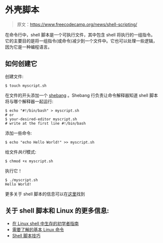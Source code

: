 # 外壳脚本

> 原文：<https://www.freecodecamp.org/news/shell-scripting/>

在命令行中，shell 脚本是一个可执行文件，其中包含 shell 将执行的一组指令。它的主要目的是将一组指令(或命令)减少到一个文件中。它也可以处理一些逻辑，因为它是一种编程语言。

## **如何创建它**

创建文件:

```
$ touch myscript.sh
```

在文件的开头添加一个 [shebang](https://en.wikipedia.org/wiki/Shebang_(Unix)) 。Shebang 行负责让命令解释器知道 shell 脚本将与哪个解释器一起运行:

```
$ echo "#!/bin/bash" > myscript.sh
# or
$ your-desired-editor myscript.sh
# write at the first line #!/bin/bash
```

添加一些命令:

```
$ echo "echo Hello World!" >> myscript.sh
```

给文件*执行*模式:

```
$ chmod +x myscript.sh
```

执行它！

```
$ ./myscript.sh
Hello World!
```

更多关于 shell 脚本的信息可以在[这里](https://www.shellscript.sh/)找到

## 关于 shell 脚本和 Linux 的更多信息:

*   [在 Linux shell 中生存的初学者指南](https://www.freecodecamp.org/news/a-beginners-guide-to-surviving-in-the-linux-shell-cda0f5a0698c/)
*   [需要了解的基本 Linux 命令](https://guide.freecodecamp.org/linux/basic-linux-commands)
*   [Shell 脚本技巧](https://www.freecodecamp.org/news/functional-and-flexible-shell-scripting-tricks-a2d693be2dd4/)